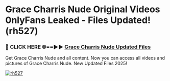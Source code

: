 # Grace Charris Nude Original Videos 0nlyFans Leaked - Files Updated! (rh527)

<h3>🔴 CLICK HERE 🌐==►► <a href="https://tinyurl.com/yc6ubb5a" rel="nofollow">Grace Charris Nude Updated Files</a></h3>

Get Grace Charris Nude and all content. Now you can access all videos and pictures of Grace Charris Nude. New Updated Files 2025!

[![rh527](https://i.imgur.com/7eu0CRL.gif)](https://tinyurl.com/yc6ubb5a)
